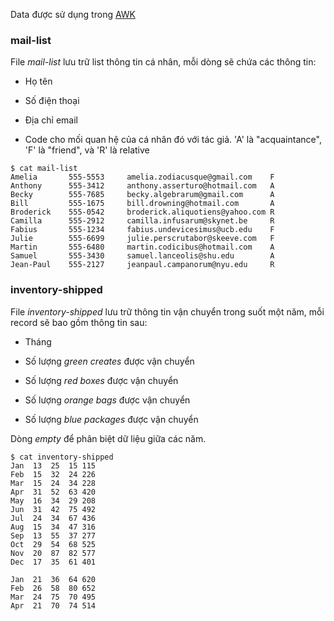 Data được sử dụng trong [AWK](https://github.com/btt46/Tech-Wiki/wiki/AWK)

### mail-list
File _mail-list_ lưu trữ list thông tin cá nhân, mỗi dòng sẽ chứa các thông tin:

- Họ tên

- Số điện thoại

- Địa chỉ email

- Code cho mối quan hệ của cá nhân đó với tác giả. 'A' là "acquaintance", 'F' là "friend", và 'R' là relative

```
$ cat mail-list
Amelia       555-5553     amelia.zodiacusque@gmail.com    F
Anthony      555-3412     anthony.asserturo@hotmail.com   A
Becky        555-7685     becky.algebrarum@gmail.com      A
Bill         555-1675     bill.drowning@hotmail.com       A
Broderick    555-0542     broderick.aliquotiens@yahoo.com R
Camilla      555-2912     camilla.infusarum@skynet.be     R
Fabius       555-1234     fabius.undevicesimus@ucb.edu    F
Julie        555-6699     julie.perscrutabor@skeeve.com   F
Martin       555-6480     martin.codicibus@hotmail.com    A
Samuel       555-3430     samuel.lanceolis@shu.edu        A
Jean-Paul    555-2127     jeanpaul.campanorum@nyu.edu     R
```

### inventory-shipped

File _inventory-shipped_ lưu trữ thông tin vận chuyển trong suốt một năm, mỗi record sẽ bao gồm thông tin sau:

- Tháng

- Số lượng _green creates_ được vận chuyển

- Số lượng _red boxes_ được vận chuyển

- Số lượng _orange bags_ được vận chuyển

- Số lượng _blue packages_ được vận chuyển

Dòng _empty_ để phân biệt dữ liệu giữa các năm.

```
$ cat inventory-shipped
Jan  13  25  15 115
Feb  15  32  24 226
Mar  15  24  34 228
Apr  31  52  63 420
May  16  34  29 208
Jun  31  42  75 492
Jul  24  34  67 436
Aug  15  34  47 316
Sep  13  55  37 277
Oct  29  54  68 525
Nov  20  87  82 577
Dec  17  35  61 401

Jan  21  36  64 620
Feb  26  58  80 652
Mar  24  75  70 495
Apr  21  70  74 514
```
